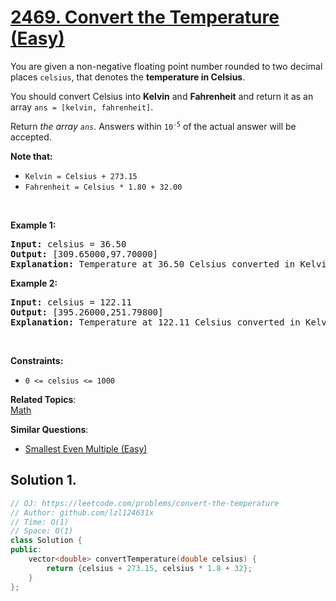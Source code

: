 # [2469. Convert the Temperature (Easy)](https://leetcode.com/problems/convert-the-temperature)

<p>You are given a non-negative floating point number rounded to two decimal places <code>celsius</code>, that denotes the <strong>temperature in Celsius</strong>.</p>
<p>You should convert Celsius into <strong>Kelvin</strong> and <strong>Fahrenheit</strong> and return it as an array <code>ans = [kelvin, fahrenheit]</code>.</p>
<p>Return <em>the array <code>ans</code>. </em>Answers within <code>10<sup>-5</sup></code> of the actual answer will be accepted.</p>
<p><strong>Note that:</strong></p>
<ul>
	<li><code>Kelvin = Celsius + 273.15</code></li>
	<li><code>Fahrenheit = Celsius * 1.80 + 32.00</code></li>
</ul>
<p>&nbsp;</p>
<p><strong class="example">Example 1:</strong></p>
<pre><strong>Input:</strong> celsius = 36.50
<strong>Output:</strong> [309.65000,97.70000]
<strong>Explanation:</strong> Temperature at 36.50 Celsius converted in Kelvin is 309.65 and converted in Fahrenheit is 97.70.
</pre>
<p><strong class="example">Example 2:</strong></p>
<pre><strong>Input:</strong> celsius = 122.11
<strong>Output:</strong> [395.26000,251.79800]
<strong>Explanation:</strong> Temperature at 122.11 Celsius converted in Kelvin is 395.26 and converted in Fahrenheit is 251.798.
</pre>
<p>&nbsp;</p>
<p><strong>Constraints:</strong></p>
<ul>
	<li><code>0 &lt;= celsius &lt;= 1000</code></li>
</ul>

**Related Topics**:  
[Math](https://leetcode.com/tag/math/)

**Similar Questions**:
* [Smallest Even Multiple (Easy)](https://leetcode.com/problems/smallest-even-multiple/)

## Solution 1.

```cpp
// OJ: https://leetcode.com/problems/convert-the-temperature
// Author: github.com/lzl124631x
// Time: O(1)
// Space: O(1)
class Solution {
public:
    vector<double> convertTemperature(double celsius) {
        return {celsius + 273.15, celsius * 1.8 + 32};
    }
};
```